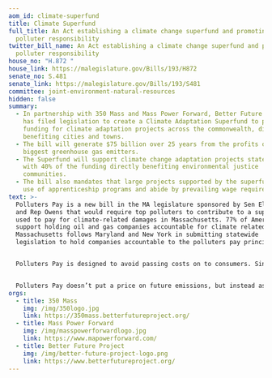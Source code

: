 ```yaml
---
aom_id: climate-superfund
title: Climate Superfund
full_title: An Act establishing a climate change superfund and promoting
  polluter responsibility
twitter_bill_name: An Act establishing a climate change superfund and promoting
  polluter responsibility
house_no: "H.872 "
house_link: https://malegislature.gov/Bills/193/H872
senate_no: S.481
senate_link: https://malegislature.gov/Bills/193/S481
committee: joint-environment-natural-resources
hidden: false
summary:
  - In partnership with 350 Mass and Mass Power Forward, Better Future Project
    has filed legislation to create a Climate Adaptation Superfund to provide
    funding for climate adaptation projects across the commonwealth, directly
    benefiting cities and towns.
  - The bill will generate $75 billion over 25 years from the profits of the
    biggest greenhouse gas emitters.
  - The Superfund will support climate change adaptation projects statewide,
    with 40% of the funding directly benefiting environmental justice
    communities.
  - The bill also mandates that large projects supported by the superfund make
    use of apprenticeship programs and abide by prevailing wage requirements.
text: >-
  Polluters Pay is a new bill in the MA legislature sponsored by Sen Eldridge
  and Rep Owens that would require top polluters to contribute to a superfund
  used to pay for climate-related damages in Massachusetts. 77% of Americans
  support holding oil and gas companies accountable for climate related damages.
  Massachusetts follows Maryland and New York in submitting statewide
  legislation to hold companies accountable to the polluters pay principle.


  Polluters Pay is designed to avoid passing costs on to consumers. Since this bill targets the largest fossil fuel corporations, they will still have to compete with other companies and thus will not be able to raise their prices. We are also only targeting these companies for harm already caused, asking them to contribute profits already earned, so it should not affect prices going forward–in fact, it would require illegal collusion for these companies to pass on any of the costs of Polluters Pay to consumers.


  Polluters Pay doesn’t put a price on future emissions, but instead asks big polluters to pay a fee based on their share of historic emissions. This is easier to implement and ensures that the costs are borne by the largest fossil fuel companies, rather than the public at large.
orgs:
  - title: 350 Mass
    img: /img/350logo.jpg
    link: https://350mass.betterfutureproject.org/
  - title: Mass Power Forward
    img: /img/masspowerforwardlogo.jpg
    link: https://www.mapowerforward.com/
  - title: Better Future Project
    img: /img/better-future-project-logo.png
    link: https://www.betterfutureproject.org/
---
```

